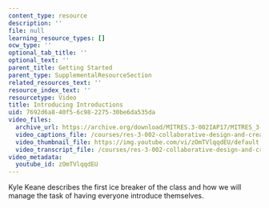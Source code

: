 ```yaml
---
content_type: resource
description: ''
file: null
learning_resource_types: []
ocw_type: ''
optional_tab_title: ''
optional_text: ''
parent_title: Getting Started
parent_type: SupplementalResourceSection
related_resources_text: ''
resource_index_text: ''
resourcetype: Video
title: Introducing Introductions
uid: 7692d6a8-40f5-6c98-2275-30be6da535da
video_files:
  archive_url: https://archive.org/download/MITRES.3-002IAP17/MITRES_3-002IAP17_Class_Videos_1_300k.mp4
  video_captions_file: /courses/res-3-002-collaborative-design-and-creative-expression-with-arduino-microcontrollers-january-iap-2017/2e809ca4d93a54cda3527bdef66b0bba_2039256.vtt
  video_thumbnail_file: https://img.youtube.com/vi/zOmTVlqqdEU/default.jpg
  video_transcript_file: /courses/res-3-002-collaborative-design-and-creative-expression-with-arduino-microcontrollers-january-iap-2017/36c72443294f7f6f034ca45e20c4a0da_2039256.pdf
video_metadata:
  youtube_id: zOmTVlqqdEU
---
```


Kyle Keane describes the first ice breaker of the class and how we will manage the task of having everyone introduce themselves.